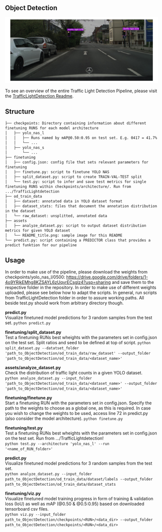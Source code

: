 <!-- ABOUT THE PROJECT -->
## Object Detection

![the picture](assets/READMEtitle.png)

<!--Hier ein kleiner Overview jakob?-->

To see an overview of the entire Traffic Light Detection Pipeline, please visit the [TrafficLightDetection Readme](../README.md).

<!-- Structure -->
## Structure
``` 
├── checkpoints: Directory containing information about different finetuning RUNS for each model architecture   
│   ├── yolo_nas_l   
│   │   ├── Runs named by mAP@0.50:0.95 on test set. E.g. 0417 = 41.7%   
│   │   └── ...   
│   ├── yolo_nas_s   
│       └── ...   
├── finetuning   
│   ├── config.json: config file that sets relevant parameters for finetuning   
│   ├── finetune.py: script to finetune YOLO NAS   
│   ├── split_dataset.py: script to create TRAIN-VAL-TEST split   
│   └── test.py: script to infer and save test metrics for single finetuning RUNS within checkpoints/architecture/. Run from .../TrafficLightdetection 
├── od_train_data   
│   ├── dataset: annotated data in YOLO dataset format   
│   ├── dataset_stats: files that document the annotation distribution in the dataset   
│   └── raw_dataset: unsplitted, annotated data   
├── assets   
│   ├── analyze_dataset.py: script to output dataset distribution metrics for given YOLO dataset   
│   └── README_title.png: sample image for this README   
└── predict.py: script containing a PREDICTOR class that provides a predict funktion for our pipeline   
```

## Usage

In order to make use of the pipeline, please download the weights from checkpoints/yolo_nas_l/0500: https://drive.google.com/drive/folders/1-4o9YRjkEMhg8KZSAYL6zUqyrECsglz4?usp=sharing and save them to the respective folder in the repository. In order to make use of different weights uploaded, please see below how to adapt the scripts. 
In general, run scripts from TrafficLightDetection folder in order to assure working paths. All beside test.py should work from arbitrary directory though. 

**predict.py**    
Visualize finetuned model predictions for 3 random samples from the test set. 
```python predict.py```

**finetuning/split_dataset.py**    
Test a finetuning RUNs best wheights with the parameters set in config.json on the test set. Split ratios and seed to be defined at top of script. 
```python split_dataset.py --datatset_folder 'path_to_ObjectDetection/od_train_data/raw_dataset' --output_folder 'path_to_ObjectDetection/od_train_data/<dataset_name>'```

**assets/analyze_dataset.py**    
Check the distribution of traffic light counts in a given YOLO dataset.   
```python analyze_dataset.py --input_folder 'path_to_ObjectDetection/od_train_data/<dataset_name>' --output_folder 'path_to_ObjectDetection/od_train_data/<dataset_name>'```

**finetuning/finetune.py**    
Start a finetuning RUN with the parameters set in config.json. Specify the path to the weights to choose as a global one, as this is required. In case you wish to change the weights to be used, access line 72 in predict.py (also consider the model architecture).
```python finetune.py```

**finetuning/test.py**   
Test a finetuning RUNs best wheights with the parameters set in config.json on the test set.
Run from .../TrafficLightdetection!  
```python test.py --architecture 'yolo_nas_l' --run '<name_of_RUN_folder>'```

**predict.py**   
Visualize finetuned model predictions for 3 random samples from the test set.    
```python analyze_dataset.py --input_folder path_to_ObjectDetection/od_train_data/dataset/labels --output_folder path_to_ObjectDetection/od_train_data/dataset_stats```

**finetuning/viz.py**   
Visualize finetuned model training progress in form of training & validation loss (IoU) as well as mAP (@0.50 & @0.5:0.95) based on downloaded tensorboard csv files.    
```python viz.py --input_folder path_to_ObjectDetection/checkpoints/<RUN>/<data_dir> --output_folder path_to_ObjectDetection/checkpoints/<RUN>/<data_dir>```



